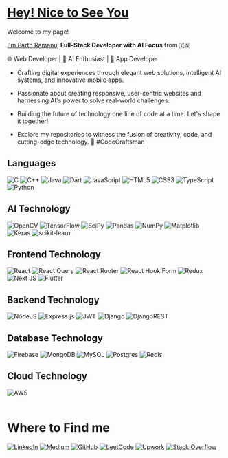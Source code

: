 # [**Hey! Nice to See You**](https://github.com/parthramanuj64)

Welcome to my page!

[I'm Parth Ramanuj](https://github.com/parthramanuj64)
**Full-Stack Developer with AI Focus** from 🇮🇳

🌐 Web Developer | 🤖 AI Enthusiast | 📱 App Developer

- Crafting digital experiences through elegant web solutions, intelligent AI systems, and innovative mobile apps.

- Passionate about creating responsive, user-centric websites and harnessing AI's power to solve real-world challenges.

- Building the future of technology one line of code at a time. Let's shape it together!

- Explore my repositories to witness the fusion of creativity, code, and cutting-edge technology. 🚀 #CodeCraftsman

## **Languages**

<a>![C](https://img.shields.io/badge/c-%2300599C.svg?style=for-the-badge&logo=c&logoColor=white)</a> 
<a>![C++](https://img.shields.io/badge/c++-%2300599C.svg?style=for-the-badge&logo=c%2B%2B&logoColor=white)</a> 
<a>![Java](https://img.shields.io/badge/java-%23ED8B00.svg?style=for-the-badge&logo=openjdk&logoColor=white)</a>
<a>![Dart](https://img.shields.io/badge/dart-%230175C2.svg?style=for-the-badge&logo=dart&logoColor=white)</a>
<a>![JavaScript](https://img.shields.io/badge/javascript-%23323330.svg?style=for-the-badge&logo=javascript&logoColor=%23F7DF1E)</a>
<a>![HTML5](https://img.shields.io/badge/html5-%23E34F26.svg?style=for-the-badge&logo=html5&logoColor=white)</a>
<a>![CSS3](https://img.shields.io/badge/css3-%231572B6.svg?style=for-the-badge&logo=css3&logoColor=white)</a>
<a>![TypeScript](https://img.shields.io/badge/typescript-%23007ACC.svg?style=for-the-badge&logo=typescript&logoColor=white)</a>
<a>![Python](https://img.shields.io/badge/python-3670A0?style=for-the-badge&logo=python&logoColor=ffdd54)</a>

## **AI Technology**

<a>![OpenCV](https://img.shields.io/badge/opencv-%23white.svg?style=for-the-badge&logo=opencv&logoColor=white)</a>
<a>![TensorFlow](https://img.shields.io/badge/TensorFlow-%23FF6F00.svg?style=for-the-badge&logo=TensorFlow&logoColor=white)</a>
<a>![SciPy](https://img.shields.io/badge/SciPy-%230C55A5.svg?style=for-the-badge&logo=scipy&logoColor=%white)</a>
<a>![Pandas](https://img.shields.io/badge/pandas-%23150458.svg?style=for-the-badge&logo=pandas&logoColor=white)</a>
<a>![NumPy](https://img.shields.io/badge/numpy-%23013243.svg?style=for-the-badge&logo=numpy&logoColor=white)</a>
<a>![Matplotlib](https://img.shields.io/badge/Matplotlib-%23ffffff.svg?style=for-the-badge&logo=Matplotlib&logoColor=black) </a>
<a>![Keras](https://img.shields.io/badge/Keras-%23D00000.svg?style=for-the-badge&logo=Keras&logoColor=white) </a>
<a>![scikit-learn](https://img.shields.io/badge/scikit--learn-%23F7931E.svg?style=for-the-badge&logo=scikit-learn&logoColor=white) </a>

## **Frontend Technology**

<a>![React](https://img.shields.io/badge/react-%2320232a.svg?style=for-the-badge&logo=react&logoColor=%2361DAFB) </a>
<a>![React Query](https://img.shields.io/badge/-React%20Query-FF4154?style=for-the-badge&logo=react%20query&logoColor=white)</a>
<a>![React Router](https://img.shields.io/badge/React_Router-CA4245?style=for-the-badge&logo=react-router&logoColor=white)</a>
<a>![React Hook Form](https://img.shields.io/badge/React%20Hook%20Form-%23EC5990.svg?style=for-the-badge&logo=reacthookform&logoColor=white)</a>
<a>![Redux](https://img.shields.io/badge/redux-%23593d88.svg?style=for-the-badge&logo=redux&logoColor=white)</a>
<a>![Next JS](https://img.shields.io/badge/Next-black?style=for-the-badge&logo=next.js&logoColor=white)</a>
<a>![Flutter](https://img.shields.io/badge/Flutter-%2302569B.svg?style=for-the-badge&logo=Flutter&logoColor=white)</a>

## **Backend Technology**

<a>![NodeJS](https://img.shields.io/badge/node.js-6DA55F?style=for-the-badge&logo=node.js&logoColor=white)</a>
<a>![Express.js](https://img.shields.io/badge/express.js-%23404d59.svg?style=for-the-badge&logo=express&logoColor=%2361DAFB)</a>
<a>![JWT](https://img.shields.io/badge/JWT-black?style=for-the-badge&logo=JSON%20web%20tokens)</a>
<a>![Django](https://img.shields.io/badge/django-%23092E20.svg?style=for-the-badge&logo=django&logoColor=white)</a>
<a>![DjangoREST](https://img.shields.io/badge/DJANGO-REST-ff1709?style=for-the-badge&logo=django&logoColor=white&color=ff1709&labelColor=gray)</a>

## **Database Technology**

<a>![Firebase](https://img.shields.io/badge/Firebase-039BE5?style=for-the-badge&logo=Firebase&logoColor=white)</a>
<a>![MongoDB](https://img.shields.io/badge/MongoDB-%234ea94b.svg?style=for-the-badge&logo=mongodb&logoColor=white)</a>
<a>![MySQL](https://img.shields.io/badge/mysql-%2300f.svg?style=for-the-badge&logo=mysql&logoColor=white)</a>
<a>![Postgres](https://img.shields.io/badge/postgres-%23316192.svg?style=for-the-badge&logo=postgresql&logoColor=white)</a>
<a>![Redis](https://img.shields.io/badge/redis-%23DD0031.svg?style=for-the-badge&logo=redis&logoColor=white)</a>

## **Cloud Technology**

<a>![AWS](https://img.shields.io/badge/AWS-%23FF9900.svg?style=for-the-badge&logo=amazon-aws&logoColor=white)</a>
<br>
<br>

# **Where to Find me**

<a href="www.linkedin.com/in/parth-ramanuj-a7b86926a">![LinkedIn](https://img.shields.io/badge/linkedin-%230077B5.svg?style=for-the-badge&logo=linkedin&logoColor=white)</a>
<a href="https://medium.com/@parthramanuj64">![Medium](https://img.shields.io/badge/Medium-12100E?style=for-the-badge&logo=medium&logoColor=white)</a>
<a href="https://github.com/parthramanuj64">![GitHub](https://img.shields.io/badge/github-%23121011.svg?style=for-the-badge&logo=github&logoColor=white)</a>
<a href="https://leetcode.com/parthramanuj64/">![LeetCode](https://img.shields.io/badge/LeetCode-000000?style=for-the-badge&logo=LeetCode&logoColor=#d16c06)</a>
<a href="https://www.upwork.com/freelancers/~01dccdd830c2de687a">![Upwork](https://img.shields.io/badge/UpWork-6FDA44?style=for-the-badge&logo=Upwork&logoColor=white)</a>
<a href="https://stackoverflow.com/users/19889278/parth-ramanuj">![Stack Overflow](https://img.shields.io/badge/-Stackoverflow-FE7A16?style=for-the-badge&logo=stack-overflow&logoColor=white)</a>
